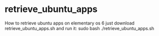 # retrieve_ubuntu_apps
How to retrieve ubuntu apps on elementary os 6
just download retrieve_ubuntu_apps.sh and run it:
sudo bash ./retrieve_ubuntu_apps.sh
